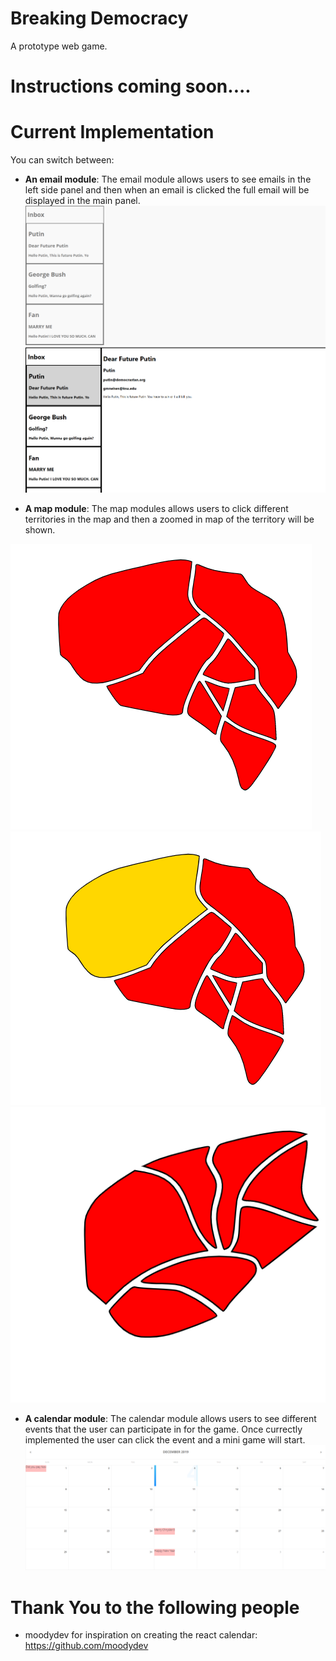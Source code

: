 Breaking Democracy
=
A prototype web game.

Instructions coming soon....
========

Current Implementation
=
You can switch between:
* **An email module**: The email module allows users to see emails in the left side panel and then when an email is clicked the full email will be displayed in the main panel.
![Inbox](/UsercaseImages/StartingInbox.PNG)
![EmailSelected](/UsercaseImages/SelectedEmail.PNG)

* **A map module**: The map modules allows users to click different territories in the map and then a zoomed in map of the territory will be shown.

![Map](/UsercaseImages/initialMap.PNG)
![SelectedDistrict](/UsercaseImages/selected.png)
![District1](/UsercaseImages/districtOne.PNG)

* **A calendar module**: The calendar module allows users to see different events that the user can participate in for the game. Once currectly implemented the user can click the event and a mini game will start.
![Calendar](/UsercaseImages/calendar.PNG)

Thank You to the following people
=
* moodydev for inspiration on creating the react calendar: https://github.com/moodydev
